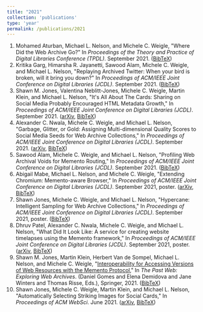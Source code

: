 ```yaml
---
title: "2021"
collection: 'publications'
type: 'year'
permalink: /publications/2021
---
```

1. Mohamed Aturban, Michael L. Nelson, and Michele C. Weigle, "Where Did the Web Archive Go?" In *Proceedings of the Theory and Practice of Digital Libraries Conference (TPDL)*. September 2021. ([BibTeX](/publications/bibtex#aturban-tpdl21))
1. Kritika Garg, Himarsha R. Jayanetti, Sawood Alam, Michele C. Weigle, and Michael L. Nelson, "Replaying Archived Twitter: When your bird is broken, will it bring you down?" In *Proceedings of ACM/IEEE Joint Conference on Digital Libraries (JCDL)*. September 2021. ([BibTeX](/publications/bibtex#garg-jcdl21))
1. Shawn M. Jones, Valentina Neblitt-Jones, Michele C. Weigle, Martin Klein, and Michael L. Nelson, "It's All About The Cards: Sharing on Social Media Probably Encouraged HTML Metadata Growth," In *Proceedings of ACM/IEEE Joint Conference on Digital Libraries (JCDL)*. September 2021. ([arXiv](https://arxiv.org/abs/2104.04116), [BibTeX](/publications/bibtex#jones-jcdl21a))
1. Alexander C. Nwala, Michele C. Weigle, and Michael L. Nelson, "Garbage, Glitter, or Gold: Assigning Multi-dimensional Quality Scores to Social Media Seeds for Web Archive Collections," In *Proceedings of ACM/IEEE Joint Conference on Digital Libraries (JCDL)*. September 2021. ([arXiv](https://arxiv.org/abs/2107.02680), [BibTeX](/publications/bibtex#nwala-jcdl21))
1. Sawood Alam, Michele C. Weigle, and Michael L. Nelson, "Profiling Web Archival Voids for Memento Routing," In *Proceedings of ACM/IEEE Joint Conference on Digital Libraries (JCDL)*. September 2021. ([BibTeX](/publications/bibtex#alam-jcdl21))
1. Abigail Mabe, Michael L. Nelson, and Michele C. Weigle, "Extending Chromium: Memento-aware Browser," In *Proceedings of ACM/IEEE Joint Conference on Digital Libraries (JCDL)*. September 2021, poster. ([arXiv](https://arxiv.org/abs/2104.13361), [BibTeX](/publications/bibtex#mabe-jcdl21))
1. Shawn Jones, Michele C. Weigle, and Michael L. Nelson, "Hypercane: Intelligent Sampling for Web Archive Collections," In *Proceedings of ACM/IEEE Joint Conference on Digital Libraries (JCDL)*. September 2021, poster. ([BibTeX](/publications/bibtex#jones-jcdl21b))
1. Dhruv Patel, Alexander C. Nwala, Michele C. Weigle, and Michael L. Nelson, "What Did It Look Like: A service for creating website timelapses using the Memento framework," In *Proceedings of ACM/IEEE Joint Conference on Digital Libraries (JCDL)*. September 2021, poster. ([arXiv](https://arxiv.org/abs/2104.14041), [BibTeX](/publications/bibtex#patel-jcdl21))
1. Shawn M. Jones, Martin Klein, Herbert Van de Sompel, Michael L. Nelson, and Michele C. Weigle, "[Interoperability for Accessing Versions of Web Resources with the Memento Protocol](http://dx.doi.org/10.1007/978-3-030-63291-5)," In *The Past Web: Exploring Web Archives*. (Daniel Gomes and Elena Demidova and Jane Winters and Thomas Risse, Eds.), Springer, 2021. ([BibTeX](/publications/bibtex#jones-memento21))
1. Shawn Jones, Michele C. Weigle, Martin Klein, and Michael L. Nelson, "Automatically Selecting Striking Images for Social Cards," In *Proceedings of ACM WebSci*. June 2021. ([arXiv](https://arxiv.org/abs/2103.04899), [BibTeX](/publications/bibtex#jones-websci21))

